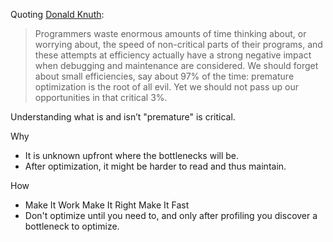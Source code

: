 Quoting [Donald Knuth](https://en.wikiquote.org/wiki/Donald_Knuth):

> Programmers waste enormous amounts of time thinking about, or worrying about, the speed of non-critical parts of their programs, and these attempts at efficiency actually have a strong negative impact when debugging and maintenance are considered. We should forget about small efficiencies, say about 97% of the time: premature optimization is the root of all evil. Yet we should not pass up our opportunities in that critical 3%.

Understanding what is and isn’t "premature" is critical.

Why

- It is unknown upfront where the bottlenecks will be.
- After optimization, it might be harder to read and thus maintain.

How

- Make It Work Make It Right Make It Fast
- Don't optimize until you need to, and only after profiling you discover a bottleneck to optimize.